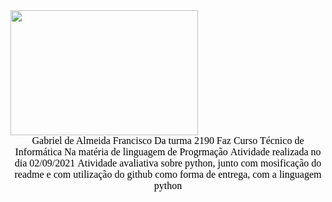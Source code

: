 <img src="https://www1.satc.edu.br/parcelamento_satc/assets/img/logotipo_horizontal.png" width="300" height="200" />
<center>
<font color="#000000" size="3" face="Arial Black">Gabriel de Almeida Francisco</font>
<font color="#000000" size="3" face="Arial Black">Da turma 2190</font>
<font color="#000000" size="3" face="Arial Black">Faz Curso Técnico de Informática</font>
<font color="#000000" size="3" face="Arial Black">Na matéria de linguagem de Progrmação</font>
<font color="#000000" size="3" face="Arial Black">Atividade realizada no dia 02/09/2021</font>
<font color="#000000" size="3" face="Arial Black">Atividade avaliativa sobre python, junto com mosificação do readme e com utilização do github como forma de entrega, com a linguagem python</font>
